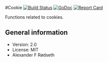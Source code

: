 #Cookie [![Build Status](https://travis-ci.org/xyproto/cookie.svg?branch=master)](https://travis-ci.org/xyproto/cookie) [![GoDoc](https://godoc.org/github.com/xyproto/cookie?status.svg)](http://godoc.org/github.com/xyproto/cookie) [![Report Card](https://img.shields.io/badge/go_report-A+-brightgreen.svg?style=flat)](http://goreportcard.com/report/xyproto/cookie)

Functions related to cookies.

General information
-------------------

* Version: 2.0
* License: MIT
* Alexander F Rødseth

